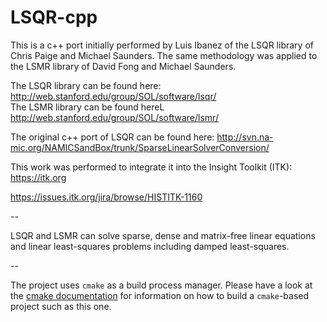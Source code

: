 # LSQR-cpp
This is a c++ port initially performed by Luis Ibanez of the LSQR library of Chris Paige and Michael Saunders. The same methodology was applied to the LSMR library of David Fong and Michael Saunders.

The LSQR library can be found here: http://web.stanford.edu/group/SOL/software/lsqr/ <br>
The LSMR library can be found hereL http://web.stanford.edu/group/SOL/software/lsmr/

The original c++ port of LSQR can be found here: http://svn.na-mic.org/NAMICSandBox/trunk/SparseLinearSolverConversion/

This work was performed to integrate it into the Insight Toolkit (ITK): https://itk.org

https://issues.itk.org/jira/browse/HISTITK-1160

--

LSQR and LSMR can solve sparse, dense and matrix-free linear equations and linear least-squares problems including damped least-squares.

--

The project uses `cmake` as a build process manager. Please have a look at the [cmake documentation](https://cmake.org/runningcmake/) for information on how to build a `cmake`-based project such as this one.
